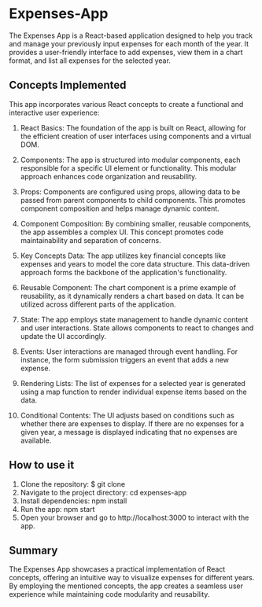 # Expenses-App

The Expenses App is a React-based application designed to help you track and manage your previously input expenses for each month of the year. It provides a user-friendly interface to add expenses, view them in a chart format, and list all expenses for the selected year.

## Concepts Implemented

This app incorporates various React concepts to create a functional and interactive user experience:

1. React Basics: The foundation of the app is built on React, allowing for the efficient creation of user interfaces using components and a virtual DOM.

2. Components: The app is structured into modular components, each responsible for a specific UI element or functionality. This modular approach enhances code organization and reusability.
3. Props: Components are configured using props, allowing data to be passed from parent components to child components. This promotes component composition and helps manage dynamic content.

4. Component Composition: By combining smaller, reusable components, the app assembles a complex UI. This concept promotes code maintainability and separation of concerns.

5. Key Concepts Data: The app utilizes key financial concepts like expenses and years to model the core data structure. This data-driven approach forms the backbone of the application's functionality.

6. Reusable Component: The chart component is a prime example of reusability, as it dynamically renders a chart based on data. It can be utilized across different parts of the application.

7. State: The app employs state management to handle dynamic content and user interactions. State allows components to react to changes and update the UI accordingly.

8. Events: User interactions are managed through event handling. For instance, the form submission triggers an event that adds a new expense.

9. Rendering Lists: The list of expenses for a selected year is generated using a map function to render individual expense items based on the data.

10. Conditional Contents: The UI adjusts based on conditions such as whether there are expenses to display. If there are no expenses for a given year, a message is displayed indicating that no expenses are available.

## How to use it

1. Clone the repository:
   $ git clone <repository-url>
2. Navigate to the project directory: cd expenses-app
3. Install dependencies: npm install
4. Run the app: npm start
5. Open your browser and go to http://localhost:3000 to interact with the app.

## Summary

The Expenses App showcases a practical implementation of React concepts, offering an intuitive way to visualize expenses for different years. By employing the mentioned concepts, the app creates a seamless user experience while maintaining code modularity and reusability.
